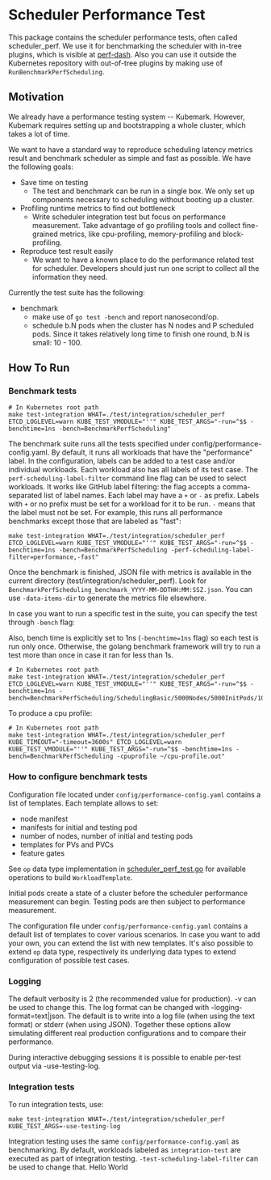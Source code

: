 # Scheduler Performance Test

This package contains the scheduler performance tests, often called scheduler_perf.
We use it for benchmarking the scheduler with in-tree plugins, which is visible at [perf-dash](https://perf-dash.k8s.io/#/?jobname=scheduler-perf-benchmark&metriccategoryname=Scheduler&metricname=BenchmarkPerfResults&Metric=SchedulingThroughput&Name=SchedulingBasic%2F5000Nodes%2Fnamespace-2&extension_point=not%20applicable&result=not%20applicable).
Also you can use it outside the Kubernetes repository with out-of-tree plugins by making use of `RunBenchmarkPerfScheduling`.

## Motivation

We already have a performance testing system -- Kubemark. However, Kubemark requires setting up and bootstrapping a whole cluster, which takes a lot of time.

We want to have a standard way to reproduce scheduling latency metrics result and benchmark scheduler as simple and fast as possible. We have the following goals:

- Save time on testing
  - The test and benchmark can be run in a single box.
    We only set up components necessary to scheduling without booting up a cluster.
- Profiling runtime metrics to find out bottleneck
  - Write scheduler integration test but focus on performance measurement.
    Take advantage of go profiling tools and collect fine-grained metrics,
    like cpu-profiling, memory-profiling and block-profiling.
- Reproduce test result easily
  - We want to have a known place to do the performance related test for scheduler.
    Developers should just run one script to collect all the information they need.

Currently the test suite has the following:

- benchmark
  - make use of `go test -bench` and report nanosecond/op.
  - schedule b.N pods when the cluster has N nodes and P scheduled pods. Since it takes relatively long time to finish one round, b.N is small: 10 - 100.

## How To Run

### Benchmark tests

```shell
# In Kubernetes root path
make test-integration WHAT=./test/integration/scheduler_perf ETCD_LOGLEVEL=warn KUBE_TEST_VMODULE="''" KUBE_TEST_ARGS="-run=^$$ -benchtime=1ns -bench=BenchmarkPerfScheduling"
```

The benchmark suite runs all the tests specified under config/performance-config.yaml.
By default, it runs all workloads that have the "performance" label. In the configuration,
labels can be added to a test case and/or individual workloads. Each workload also has
all labels of its test case. The `perf-scheduling-label-filter` command line flag can
be used to select workloads. It works like GitHub label filtering: the flag accepts
a comma-separated list of label names. Each label may have a `+` or `-` as prefix. Labels with
`+` or no prefix must be set for a workload for it to be run. `-` means that the label must not
be set. For example, this runs all performance benchmarks except those that are labeled
as "fast":
```shell
make test-integration WHAT=./test/integration/scheduler_perf ETCD_LOGLEVEL=warn KUBE_TEST_VMODULE="''" KUBE_TEST_ARGS="-run=^$$ -benchtime=1ns -bench=BenchmarkPerfScheduling -perf-scheduling-label-filter=performance,-fast"
```

Once the benchmark is finished, JSON file with metrics is available in the current directory (test/integration/scheduler_perf). Look for `BenchmarkPerfScheduling_benchmark_YYYY-MM-DDTHH:MM:SSZ.json`.
You can use `-data-items-dir` to generate the metrics file elsewhere.

In case you want to run a specific test in the suite, you can specify the test through `-bench` flag:

Also, bench time is explicitly set to 1ns (`-benchtime=1ns` flag) so each test is run only once.
Otherwise, the golang benchmark framework will try to run a test more than once in case it ran for less than 1s.

```shell
# In Kubernetes root path
make test-integration WHAT=./test/integration/scheduler_perf ETCD_LOGLEVEL=warn KUBE_TEST_VMODULE="''" KUBE_TEST_ARGS="-run=^$$ -benchtime=1ns -bench=BenchmarkPerfScheduling/SchedulingBasic/5000Nodes/5000InitPods/1000PodsToSchedule"
```

To produce a cpu profile:

```shell
# In Kubernetes root path
make test-integration WHAT=./test/integration/scheduler_perf KUBE_TIMEOUT="-timeout=3600s" ETCD_LOGLEVEL=warn KUBE_TEST_VMODULE="''" KUBE_TEST_ARGS="-run=^$$ -benchtime=1ns -bench=BenchmarkPerfScheduling -cpuprofile ~/cpu-profile.out"
```

### How to configure benchmark tests

Configuration file located under `config/performance-config.yaml` contains a list of templates.
Each template allows to set:
- node manifest
- manifests for initial and testing pod
- number of nodes, number of initial and testing pods
- templates for PVs and PVCs
- feature gates

See `op` data type implementation in [scheduler_perf_test.go](scheduler_perf_test.go) 
for available operations to build `WorkloadTemplate`.

Initial pods create a state of a cluster before the scheduler performance measurement can begin.
Testing pods are then subject to performance measurement.

The configuration file under `config/performance-config.yaml` contains a default list of templates to cover
various scenarios. In case you want to add your own, you can extend the list with new templates.
It's also possible to extend `op` data type, respectively its underlying data types
to extend configuration of possible test cases.

### Logging

The default verbosity is 2 (the recommended value for production). -v can be
used to change this. The log format can be changed with
-logging-format=text|json. The default is to write into a log file (when using
the text format) or stderr (when using JSON). Together these options allow
simulating different real production configurations and to compare their
performance.

During interactive debugging sessions it is possible to enable per-test output
via -use-testing-log.

### Integration tests

To run integration tests, use:
```
make test-integration WHAT=./test/integration/scheduler_perf KUBE_TEST_ARGS=-use-testing-log
```

Integration testing uses the same `config/performance-config.yaml` as
benchmarking. By default, workloads labeled as `integration-test` are executed
as part of integration testing. `-test-scheduling-label-filter` can be used to
change that.
Hello World
